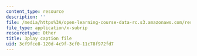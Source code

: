 ```yaml
---
content_type: resource
description: ''
file: /media/https%3A/open-learning-course-data-rc.s3.amazonaws.com/res-15-003-shaping-the-future-of-work-15-662x-spring-2016/3cf9fce8120d4c9f3cf011c78f972fd7_fbE9xXfb0PA.srt
file_type: application/x-subrip
resourcetype: Other
title: 3play caption file
uid: 3cf9fce8-120d-4c9f-3cf0-11c78f972fd7
---
```

